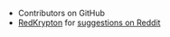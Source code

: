 * Contributors on GitHub
* [RedKrypton](https://www.reddit.com/user/RedKrypton) for [suggestions on Reddit](https://www.reddit.com/r/CrusaderKings/comments/3kng1n/three_small_mods_to_help_you_play_faster/cuz6zad)
